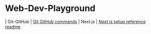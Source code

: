 # Web-Dev-Playground

| Git-GitHub | [Git GitHub commands](./)
| Next.js    | [Next.js setup reference readme](./next.js-setup-reference.md)
